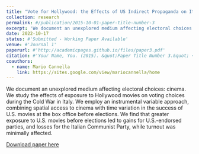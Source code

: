 ```yaml
---
title: "Vote for Hollywood: the Effects of US Indirect Propaganda on Italian Elections"
collection: research
permalink: #/publication/2015-10-01-paper-title-number-3
excerpt: 'We document an unexplored medium affecting electoral choices: cinema. We study the effects of exposure to Hollywood movies on voting choices during the Cold War in Italy. We employ an instrumental variable approach, combining spatial access to cinema with time variation in the success of U.S. movies at the box office before elections. We find that greater exposure to U.S. movies before elections led to gains for U.S.-endorsed parties, and losses for the Italian Communist Party, while turnout was minimally affected.'
date: 2022-10-17
status: #'Submitted - Working Paper Available'
venue: #'Journal 1'
paperurl: #'http://academicpages.github.io/files/paper3.pdf'
citation: #'Your Name, You. (2015). &quot;Paper Title Number 3.&quot; <i>Journal 1</i>. 1(3).'
coauthors:
  - name: Mario Cannella
    link: https://sites.google.com/view/mariocannella/home
---
```

We document an unexplored medium affecting electoral choices: cinema. We study the effects of exposure to Hollywood movies on voting choices during the Cold War in Italy. We employ an instrumental variable approach, combining spatial access to cinema with time variation in the success of U.S. movies at the box office before elections. We find that greater exposure to U.S. movies before elections led to gains for U.S.-endorsed parties, and losses for the Italian Communist Party, while turnout was minimally affected.

[Download paper here](https://github.com/Magna24/Hosted-Files/raw/main/hollywood_propaganda_C-M.pdf)

